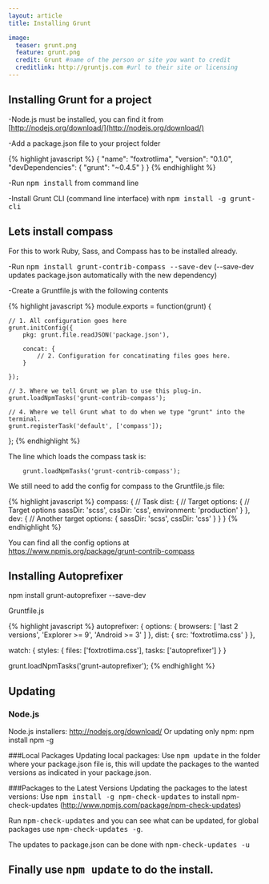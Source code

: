 ```yaml
---
layout: article
title: Installing Grunt

image:
  teaser: grunt.png
  feature: grunt.png
  credit: Grunt #name of the person or site you want to credit
  creditlink: http://gruntjs.com #url to their site or licensing
---
```


Installing Grunt for a project
------------------------------
-Node.js must be installed, you can find it from [http://nodejs.org/download/](http://nodejs.org/download/)

-Add a package.json file to your project folder

{% highlight javascript %}
{
  "name": "foxtrotlima",
  "version": "0.1.0",
  "devDependencies": {
    "grunt": "~0.4.5"
  }
}
{% endhighlight %}

-Run <kbd>npm install</kbd> from command line

-Install Grunt CLI (command line interface) with <kbd>npm install -g grunt-cli</kbd>

Lets install compass
--------------------
For this to work Ruby, Sass, and Compass has to be installed already.

-Run <kbd>npm install grunt-contrib-compass --save-dev</kbd> (--save-dev updates package.json automatically with the new dependency)

-Create a Gruntfile.js with the following contents

{% highlight javascript %}
module.exports = function(grunt) {

    // 1. All configuration goes here
    grunt.initConfig({
        pkg: grunt.file.readJSON('package.json'),

        concat: {
            // 2. Configuration for concatinating files goes here.
        }

    });

    // 3. Where we tell Grunt we plan to use this plug-in.
    grunt.loadNpmTasks('grunt-contrib-compass');

    // 4. Where we tell Grunt what to do when we type "grunt" into the terminal.
    grunt.registerTask('default', ['compass']);

};
{% endhighlight %}

The line which loads the compass task is:

        grunt.loadNpmTasks('grunt-contrib-compass');

We still need to add the config for compass to the Gruntfile.js file:

{% highlight javascript %}
compass: {                  // Task
    dist: {                   // Target
      options: {              // Target options
        sassDir: 'scss',
        cssDir: 'css',
        environment: 'production'
      }
    },
    dev: {                    // Another target
      options: {
        sassDir: 'scss',
        cssDir: 'css'
      }
    }
  }
{% endhighlight %}

You can find all the config options at <https://www.npmjs.org/package/grunt-contrib-compass>


## Installing Autoprefixer

npm install grunt-autoprefixer --save-dev

Gruntfile.js

{% highlight javascript %}
autoprefixer: {
        options: {
          browsers: [
            'last 2 versions',
            'Explorer >= 9',
            'Android >= 3'
          ]
        },
        dist: {
          src: 'foxtrotlima.css'
        }
      },

watch: {
            styles: {
                files: ['foxtrotlima.css'],
                tasks: ['autoprefixer']
            }
        }

grunt.loadNpmTasks('grunt-autoprefixer');
{% endhighlight %}

## Updating

### Node.js
Node.js installers: <http://nodejs.org/download/>
Or updating only npm: npm install npm -g

###Local Packages
Updating local packages: Use <kbd>npm update</kbd> in the folder where your package.json file is,
this will update the packages to the wanted versions as indicated in your package.json.

###Packages to the Latest Versions
Updating the packages to the latest versions: Use <kbd>npm install -g npm-check-updates</kbd> to install npm-check-updates (<http://www.npmjs.com/package/npm-check-updates>)

Run <kbd>npm-check-updates</kbd> and you can see what can be updated, for global packages use <kbd>npm-check-updates -g</kbd>.

The updates to package.json can be done with <kbd>npm-check-updates -u</kbd>

Finally use <kbd>npm update</kbd> to do the install.
----
